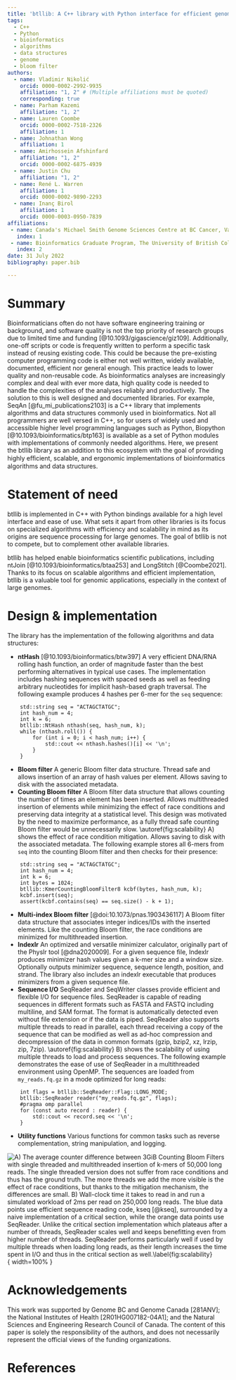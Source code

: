 ```yaml
---
title: 'btllib: A C++ library with Python interface for efficient genomic sequence processing'
tags:
  - C++
  - Python
  - bioinformatics
  - algorithms
  - data structures
  - genome
  - bloom filter
authors:
  - name: Vladimir Nikolić
    orcid: 0000-0002-2992-9935
    affiliation: "1, 2" # (Multiple affiliations must be quoted)
    corresponding: true
  - name: Parham Kazemi
    affiliation: "1, 2"
  - name: Lauren Coombe
    orcid: 0000-0002-7518-2326
    affiliation: 1
  - name: Johnathan Wong
    affiliation: 1
  - name: Amirhossein Afshinfard
    affiliation: "1, 2"
    orcid: 0000-0002-6875-4939
  - name: Justin Chu
    affiliation: "1, 2"
  - name: René L. Warren
    affiliation: 1
    orcid: 0000-0002-9890-2293
  - name: Inanç Birol
    affiliation: 1
    orcid: 0000-0003-0950-7839
affiliations:
 - name: Canada's Michael Smith Genome Sciences Centre at BC Cancer, Vancouver, BC V5Z 4S6, Canada
   index: 1
 - name: Bioinformatics Graduate Program, The University of British Columbia, Vancouver, BC V6T 1Z4, Canada
   index: 2
date: 31 July 2022
bibliography: paper.bib

---
```


# Summary

Bioinformaticians often do not have software engineering training or background, and software quality is not the top priority of research groups due to limited time and funding [@10.1093/gigascience/giz109]. Additionally, one-off scripts or code is frequently written to perform a specific task instead of reusing existing code. This could be because the pre-existing computer programming code is either not well written, widely available, documented, efficient nor general enough. This practice leads to lower quality and non-reusable code. As bioinformatics analyses are increasingly complex and deal with ever more data, high quality code is needed to handle the complexities of the analyses reliably and productively. The solution to this is well designed and documented libraries. For example, SeqAn [@fu_mi_publications2103] is a C++ library that implements algorithms and data structures commonly used in bioinformatics. Not all programmers are well versed in C++, so for users of widely used and accessible higher level programming languages such as Python, Biopython [@10.1093/bioinformatics/btp163] is available as a set of Python modules with implementations of commonly needed algorithms. Here, we present the btllib library as an addition to this ecosystem with the goal of providing highly eﬀicient, scalable, and ergonomic implementations of bioinformatics algorithms and data structures.

# Statement of need

btllib is implemented in C++ with Python bindings available for a high level interface and ease of use. What sets it apart from other libraries is its focus on specialized algorithms with efficiency and scalability in mind as its origins are sequence processing for large genomes. The goal of btllib is not to compete, but to complement other available libraries.

btllib has helped enable bioinformatics scientific publications, including ntJoin [@10.1093/bioinformatics/btaa253] and LongStitch [@Coombe2021]. Thanks to its focus on scalable algorithms and efficient implementation, btllib is a valuable tool for genomic applications, especially in the context of large genomes.

# Design & implementation

The library has the implementation of the following algorithms and data structures:

- **ntHash** [@10.1093/bioinformatics/btw397] A very efficient DNA/RNA rolling hash function, an order of magnitude faster than the best performing alternatives in typical use cases. The implementation  includes hashing sequences with spaced seeds as well as feeding arbitrary nucleotides for implicit hash-based graph traversal. The following example produces 4 hashes per 6-mer for the `seq` sequence:
```
    std::string seq = "ACTAGCTATGC";
    int hash_num = 4;
    int k = 6;
    btllib::NtHash nthash(seq, hash_num, k);
    while (nthash.roll()) {
        for (int i = 0; i < hash_num; i++) {
            std::cout << nthash.hashes()[i] << '\n';
        }
    }
```
- **Bloom filter** A generic Bloom filter data structure. Thread safe and allows insertion of an array of hash values per element. Allows saving to disk with the associated metadata.
- **Counting Bloom filter** A Bloom filter data structure that allows counting the number of times an element has been inserted. Allows multithreaded insertion of elements while minimizing the effect of race conditions and preserving data integrity at a statistical level. This design was motivated by the need to maximize performance, as a fully thread safe counting Bloom filter would be unnecessarily slow. \autoref{fig:scalability} A) shows the effect of race condition mitigation. Allows saving to disk with the associated metadata. The following example stores all 6-mers from `seq` into the counting Bloom filter and then checks for their presence:
```
    std::string seq = "ACTAGCTATGC";
    int hash_num = 4;
    int k = 6;
    int bytes = 1024;
    btllib::KmerCountingBloomFilter8 kcbf(bytes, hash_num, k);
    kcbf.insert(seq);
    assert(kcbf.contains(seq) == seq.size() - k + 1);
```
- **Multi-index Bloom filter** [@doi:10.1073/pnas.1903436117] A Bloom filter data structure that associates integer indices/IDs with the inserted elements. Like the counting Bloom filter, the race conditions are minimized for multithreaded insertion.
- **Indexlr** An optimized and versatile minimizer calculator, originally part of the Physlr tool [@dna2020009]. For a given sequence file, Indexlr produces minimizer hash values given a k-mer size and a window size. Optionally outputs minimizer sequence, sequence length, position, and strand. The library also includes an indexlr executable that produces minimizers from a given sequence file.
- **Sequence I/O** SeqReader and SeqWriter classes provide efficient and flexible I/O for sequence files. SeqReader is capable of reading sequences in different formats such as FASTA and FASTQ including multiline, and SAM format. The format is automatically detected even without file extension or if the data is piped. SeqReader also supports multiple threads to read in parallel, each thread receiving a copy of the sequence that can be modified as well as ad-hoc compression and decompression of the data in common formats (gzip, bzip2, xz, lrzip, zip, 7zip). \autoref{fig:scalability} B) shows the scalability of using multiple threads to load and process sequences. The following example demonstrates the ease of use of SeqReader in a multithreaded environment using OpenMP. The sequences are loaded from `my_reads.fq.gz` in a mode optimized for long reads:
```
    int flags = btllib::SeqReader::Flag::LONG_MODE;
    btllib::SeqReader reader("my_reads.fq.gz", flags);
    #pragma omp parallel
    for (const auto record : reader) {
        std::cout << record.seq << '\n';
    }
```
- **Utility functions** Various functions for common tasks such as reverse complementation, string manipulation, and logging.

![**A)** The average counter difference between 3GiB Counting Bloom Filters with single threaded and multithreaded insertion of k-mers of 50,000 long reads. The single threaded version does not suffer from race conditions and thus has the ground truth. The more threads we add the more visible is the effect of race conditions, but thanks to the mitigation mechanism, the differences are small. **B)** Wall-clock time it takes to read in and run a simulated workload of 2ms per read on 250,000 long reads. The blue data points use efficient sequence reading code, kseq [@kseq], surrounded by a naive implementation of a critical section,  while the orange data points use SeqReader. Unlike the critical section implementation which plateaus after a number of threads, SeqReader scales well and keeps benefitting even from higher number of threads. SeqReader performs particularly well if used by multiple threads when loading long reads, as their length increases the time spent in I/O and thus in the critical section as well.\label{fig:scalability}](scalability.png){ width=100% }

# Acknowledgements

This work was supported by Genome BC and Genome Canada [281ANV]; the National Institutes of Health [2R01HG007182-04A1]; and the Natural Sciences and Engineering Research Council of Canada. The content of this paper is solely the responsibility of the authors, and does not necessarily represent the official views of the funding organizations.

# References
